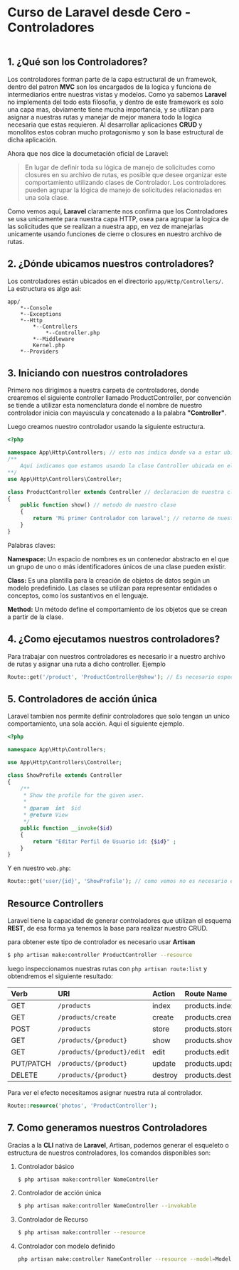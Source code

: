 # Curso de Laravel desde Cero - Controladores

![]()

## 1. ¿Qué son los Controladores?

Los controladores forman parte de la capa estructural de un framewok, dentro del patron **MVC** son los encargados de la logica y funciona de intermediarios entre nuestras vistas y modelos. Como ya sabemos **Laravel** no implementa del todo esta filosofia, y dentro de este framework es solo una capa mas, obviamente tiene mucha importancia, y se utilizan para asignar a nuestras rutas y manejar de mejor manera todo la logica necesaria que estas requieren. Al desarrollar aplicaciones **CRUD** y monolitos estos cobran mucho protagonismo y son la base estructural de dicha aplicación.

Ahora que nos dice la documetación oficial de Laravel:

> En lugar de definir toda su lógica de manejo de solicitudes como closures en su archivo de rutas, es posible que desee organizar este comportamiento utilizando clases de Controlador. Los controladores pueden agrupar la lógica de manejo de solicitudes relacionadas en una sola clase.

Como vemos aqui, **Laravel** claramente nos confirma que los Controladores se usa unicamente para nuestra capa HTTP, osea para agrupar la logica de las solicitudes que se realizan a nuestra app, en vez de manejarlas unicamente usando funciones de cierre o closures en nuestro archivo de rutas.

## 2. ¿Dónde ubicamos nuestros controladores?

Los controladores están ubicados en el directorio ``app/Http/Controllers/``. La estructura es algo asi:

```
app/
	*--Console
	*--Exceptions
	*--Http
		*--Controllers
			*--Controller.php
		*--Middleware
		Kernel.php
	*--Providers
```

## 3. Iniciando con nuestros controladores

Primero nos dirigimos a nuestra carpeta de controladores, donde crearemos el siguiente controller llamado ProductController, por convención se tiende a utilizar esta nomenclatura donde el nombre de nuestro controlador inicia con mayúscula y concatenado a la palabra **"Controller"**.

Luego creamos nuestro controlador usando la siguiente estructura.

```php
<?php

namespace App\Http\Controllers; // esto nos indica donde va a estar ubicado nuestro controlador
/**
	Aqui indicamos que estamos usando la clase Controller ubicada en el namespace "App\Http\Controllers"
**/
use App\Http\Controllers\Controller; 

class ProductController extends Controller // declaracion de nuestra clase 
{
    public function show() // metodo de nuestro clase
    {
        return 'Mi primer Controlador con laravel'; // retorno de nuestro controlador
    }
}
```

Palabras claves:

**Namespace:** Un espacio de nombres es un contenedor abstracto en el que un grupo de uno o más identificadores únicos de una clase pueden existir.

**Class:** Es una plantilla para la creación de objetos de datos según un modelo predefinido. Las clases se utilizan para representar entidades o conceptos, como los sustantivos en el lenguaje.

**Method:** Un método define el comportamiento de los objetos que se crean a partir de la clase.

## 4. ¿Como ejecutamos nuestros controladores?

Para trabajar con nuestros controladores es necesario ir a nuestro archivo de rutas y asignar una ruta a dicho controller. Ejemplo

```php
Route::get('/product', 'ProductController@show'); // Es necesario especificar el metodo al cual queremos acceder
```

## 5. Controladores de acción única

Laravel tambien nos permite definir controladores que solo tengan un unico comportamiento, una sola acción. Aqui el siguiente ejemplo.

```php
<?php

namespace App\Http\Controllers;

use App\Http\Controllers\Controller;

class ShowProfile extends Controller
{
    /**
     * Show the profile for the given user.
     *
     * @param  int  $id
     * @return View
     */
    public function __invoke($id)
    {
        return "Editar Perfil de Usuario id: {$id}" ;
    }
}
```

Y en nuestro ``web.php``:

```php
Route::get('user/{id}', 'ShowProfile'); // como vemos no es necesario especificar el metodo de acción
```



## Resource Controllers

Laravel tiene la capacidad de generar controladores que utilizan el esquema **REST**, de esa forma ya tenemos la base para realizar nuestro CRUD.

para obtener este tipo de controlador es necesario usar **Artisan**

```bash
$ php artisan make:controller ProductController --resource
```

luego inspeccionamos nuestras rutas con ``php artisan route:list`` y obtendremos el siguiente resultado:

| Verb      | URI                        | Action  | Route Name       |
| :-------- | :------------------------- | :------ | :--------------- |
| GET       | `/products`                | index   | products.index   |
| GET       | `/products/create`         | create  | products.create  |
| POST      | `/products`                | store   | products.store   |
| GET       | `/products/{product}`      | show    | products.show    |
| GET       | `/products/{product}/edit` | edit    | products.edit    |
| PUT/PATCH | `/products/{product}`      | update  | products.update  |
| DELETE    | `/products/{product}`      | destroy | products.destroy |

Para ver el efecto necesitamos asignar nuestra ruta al controlador.

```php
Route::resource('photos', 'ProductController');
```

## 7. Como generamos nuestros Controladores

Gracias a la **CLI** nativa de **Laravel**, Artisan, podemos generar el esqueleto o estructura de nuestros controladores, los comandos disponibles son:

 1. Controlador básico

    ```bash
    $ php artisan make:controller NameController
    ```

 2. Controlador de acción única

    ```bash
    $ php artisan make:controller NameController --invokable
    ```

 3. Controlador de Recurso
    
    ```bash
    $ php artisan make:controller --resource
    ```

  4. Controlador con modelo definido

     ```bash
     php artisan make:controller NameController --resource --model=Model
     ```

     
